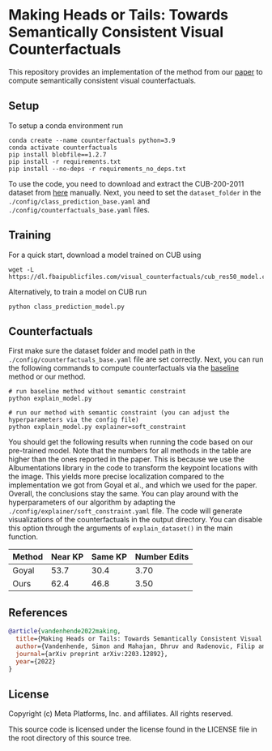 # Making Heads or Tails: Towards Semantically Consistent Visual Counterfactuals

This repository provides an implementation of the method from our [paper](https://arxiv.org/pdf/2203.12892) to compute semantically consistent visual counterfactuals.

## Setup

To setup a conda environment run

```shell
conda create --name counterfactuals python=3.9
conda activate counterfactuals
pip install blobfile==1.2.7
pip install -r requirements.txt
pip install --no-deps -r requirements_no_deps.txt
```

To use the code, you need to download and extract the CUB-200-2011 dataset from [here](https://data.caltech.edu/records/20098) manually. Next, you need to set the `dataset_folder` in the `./config/class_prediction_base.yaml` and `./config/counterfactuals_base.yaml` files.

## Training

For a quick start, download a model trained on CUB using
```shell
wget -L https://dl.fbaipublicfiles.com/visual_counterfactuals/cub_res50_model.ckpt
```

Alternatively, to train a model on CUB run

```shell
python class_prediction_model.py
```

## Counterfactuals

First make sure the dataset folder and model path in the `./config/counterfactuals_base.yaml` file are set correctly. Next, you can run the following commands to compute counterfactuals via the [baseline](https://arxiv.org/abs/1904.07451) method or our method.

```shell
# run baseline method without semantic constraint
python explain_model.py

# run our method with semantic constraint (you can adjust the hyperparameters via the config file)
python explain_model.py explainer=soft_constraint
```

You should get the following results when running the code based on our pre-trained model. Note that the numbers for all methods in the table are higher than the ones reported in the paper. This is because we use the Albumentations library in the code to transform the keypoint locations with the image. This yields more precise localization compared to the implementation we got from Goyal et al., and which we used for the paper. Overall, the conclusions stay the same. You can play around with the hyperparameters of our algorithm by adapting the `./config/explainer/soft_constraint.yaml` file. The code will generate visualizations of the counterfactuals in the output directory. You can disable this option through the arguments of `explain_dataset()` in the main function.

| Method     | Near KP | Same KP | Number Edits |
|------------|---------|---------|--------------|
| Goyal      | 53.7    | 30.4    | 3.70         |
| Ours       | 62.4    | 46.8    | 3.50         |


## References

```bibtex
@article{vandenhende2022making,
  title={Making Heads or Tails: Towards Semantically Consistent Visual Counterfactuals},
  author={Vandenhende, Simon and Mahajan, Dhruv and Radenovic, Filip and Ghadiyaram, Deepti},
  journal={arXiv preprint arXiv:2203.12892},
  year={2022}
}
```

## License
Copyright (c) Meta Platforms, Inc. and affiliates. All rights reserved.

This source code is licensed under the license found in the LICENSE file in the root directory of this source tree.
